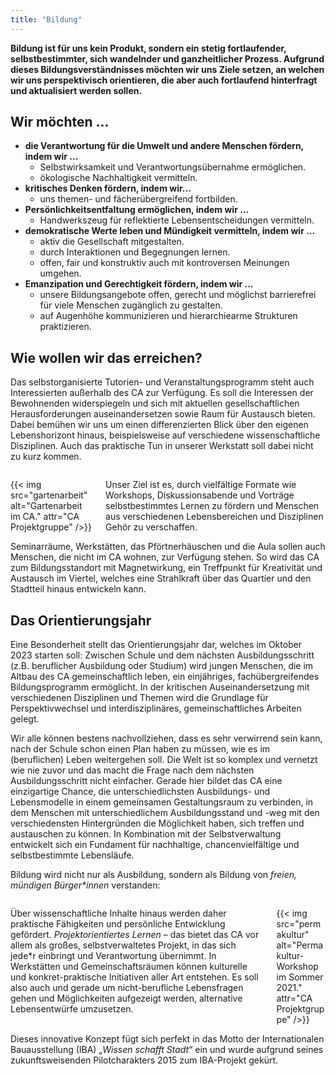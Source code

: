 ```yaml
---
title: "Bildung"
---
```


__Bildung ist für uns kein Produkt, sondern ein stetig fortlaufender, selbstbestimmter, sich wandelnder und ganzheitlicher Prozess. Aufgrund dieses Bildungsverständnisses möchten wir uns Ziele setzen, an welchen wir uns perspektivisch orientieren, die aber auch fortlaufend hinterfragt und aktualisiert werden sollen.__

## Wir möchten ...
<ul class="dot-list">
  <li> <b>die Verantwortung für die Umwelt und andere Menschen fördern, indem wir ...</b>
  <ul class="dot-list">
    <li> Selbstwirksamkeit und Verantwortungsübernahme ermöglichen.
    <li> ökologische Nachhaltigkeit vermitteln.
  </ul>
  <li> <b>kritisches Denken fördern, indem wir...</b>
   <ul class="dot-list">
    <li> uns themen- und fächerübergreifend fortbilden.
  </ul>
  <li> <b>Persönlichkeitsentfaltung ermöglichen, indem wir ...</b>
  <ul class="dot-list">
    <li> Handwerkszeug für reflektierte Lebensentscheidungen vermitteln.
  </ul>
  <li> <b>demokratische Werte leben und Mündigkeit vermitteln, indem wir ...</b>
  <ul class="dot-list">
    <li> aktiv die Gesellschaft mitgestalten.
    <li> durch Interaktionen und Begegnungen lernen.
    <li> offen, fair und konstruktiv auch mit kontroversen Meinungen umgehen.
  </ul>
  <li> <b>Emanzipation und Gerechtigkeit fördern, indem wir ...</b>
    <ul>
    <li> unsere Bildungsangebote offen, gerecht und möglichst barrierefrei für viele Menschen zugänglich zu gestalten.
    <li> auf Augenhöhe kommunizieren und hierarchiearme Strukturen praktizieren.
  </ul>
</ul>  

## Wie wollen wir das erreichen?

Das selbstorganisierte Tutorien- und Veranstaltungsprogramm steht auch Interessierten außerhalb des CA zur Verfügung. Es soll die Interessen der Bewohnenden widerspiegeln und sich mit aktuellen gesellschaftlichen Herausforderungen auseinandersetzen sowie Raum für Austausch bieten. Dabei bemühen wir uns um einen differenzierten Blick über den eigenen Lebenshorizont hinaus, beispielsweise auf verschiedene wissenschaftliche Disziplinen. Auch das praktische Tun in unserer Werkstatt soll dabei nicht zu kurz kommen.

<div class="columns" style="margin-top: 2em;">
    <div class="column">
        {{< img src="gartenarbeit" alt="Gartenarbeit im CA." attr="CA Projektgruppe" />}}
    </div>
    <div class="column">
        Unser Ziel ist es, durch vielfältige Formate wie Workshops, Diskussionsabende und Vorträge selbstbestimmtes Lernen zu fördern und Menschen aus verschiedenen Lebensbereichen und Disziplinen Gehör zu verschaffen. 
    </div>
</div>

Seminarräume, Werkstätten, das Pförtnerhäuschen und die Aula sollen auch Menschen, die nicht im CA wohnen, zur Verfügung stehen. So wird das CA zum Bildungsstandort mit Magnetwirkung, ein Treffpunkt für Kreativität und Austausch im Viertel, welches eine Strahlkraft über das Quartier und den Stadtteil hinaus entwickeln kann.


## Das Orientierungsjahr

Eine Besonderheit stellt das Orientierungsjahr dar, welches im Oktober 2023 starten soll: Zwischen Schule und dem nächsten Ausbildungsschritt (z.B. beruflicher Ausbildung oder Studium) wird jungen Menschen, die im Altbau des CA gemeinschaftlich leben, ein einjähriges, fachübergreifendes Bildungsprogramm ermöglicht. In der kritischen Auseinandersetzung mit verschiedenen Disziplinen und Themen wird die Grundlage für Perspektivwechsel und interdisziplinäres, gemeinschaftliches Arbeiten gelegt.

Wir alle können bestens nachvollziehen, dass es sehr verwirrend sein kann, nach der Schule schon einen Plan haben zu müssen, wie es im (beruflichen) Leben weitergehen soll. Die Welt ist so komplex und vernetzt wie nie zuvor und das macht die Frage nach dem nächsten Ausbildungsschritt nicht einfacher. Gerade hier bildet das CA eine einzigartige Chance, die unterschiedlichsten Ausbildungs- und Lebensmodelle in einem gemeinsamen Gestaltungsraum zu verbinden, in dem Menschen mit unterschiedlichem Ausbildungsstand und -weg mit den verschiedensten Hintergründen die Möglichkeit haben, sich treffen und austauschen zu können. In Kombination mit der Selbstverwaltung entwickelt sich ein Fundament für nachhaltige, chancenvielfältige und selbstbestimmte Lebensläufe. 

<div class="color-block">Bildung wird nicht nur als Ausbildung, sondern als Bildung von <em>freien, mündigen Bürger*innen</em> verstanden:</div> 

<div class="columns" style="margin-top: 2em;">
    <div class="column">
        Über wissenschaftliche Inhalte hinaus werden daher praktische Fähigkeiten und persönliche Entwicklung gefördert. <em>Projektorientiertes Lernen</em> – das bietet das CA vor allem als großes, selbstverwaltetes Projekt, in das sich jede*r einbringt und Verantwortung übernimmt. In Werkstätten und Gemeinschaftsräumen können kulturelle und konkret-praktische Initiativen aller Art entstehen. Es soll also auch und gerade um nicht-berufliche Lebensfragen gehen und Möglichkeiten aufgezeigt werden, alternative Lebensentwürfe umzusetzen.
    </div>
    <div class="column">
        {{< img src="permakultur" alt="Permakultur-Workshop im Sommer 2021." attr="CA Projektgruppe" />}}
    </div>
</div>

Dieses innovative Konzept fügt sich perfekt in das Motto der Internationalen Bauausstellung (IBA) _„Wissen schafft Stadt“_ ein und wurde aufgrund seines zukunftsweisenden Pilotcharakters 2015 zum IBA-Projekt gekürt.

